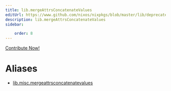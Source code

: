 ```yaml
---
title: lib.mergeAttrsConcatenateValues
editUrl: https://www.github.com/nixos/nixpkgs/blob/master/lib/deprecated.nix#L208C27
description: lib.mergeAttrsConcatenateValues
sidebar:

    order: 8
---
```


<a href="https://www.github.com/nixos/nixpkgs/blob/master/lib/deprecated.nix#L208C27">Contribute Now!</a>


# Aliases

- [lib.misc.mergeattrsconcatenatevalues](/nix-doc-comments/reference/lib/misc/lib-misc-mergeattrsconcatenatevalues)



